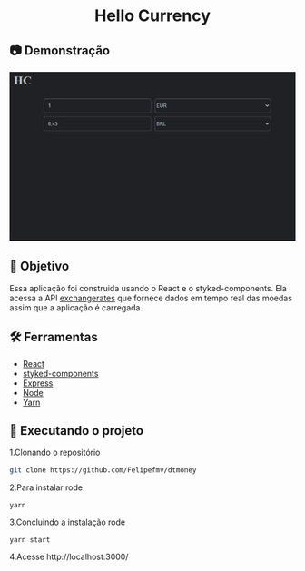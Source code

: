 <div align="center">
	<h1>Hello Currency</h1>
</div>

## :camera: Demonstração

![gif](github/animaçãohc.gif)

## :dart: Objetivo

Essa aplicação foi construida usando o React e o styked-components. Ela acessa a API [exchangerates](https://exchangeratesapi.io/) que fornece dados em tempo real das moedas assim que a aplicação é carregada.

## :hammer_and_wrench: Ferramentas

- [React](https://pt-br.reactjs.org/)
- [styked-components](https://styled-components.com/)
- [Express](https://expressjs.com/)
- [Node](https://nodejs.org/)
- [Yarn](https://yarnpkg.com/)

## :rocket: Executando o projeto

1.Clonando o repositório

```bash
git clone https://github.com/Felipefmv/dtmoney
```

2.Para instalar rode

```
yarn
```

3.Concluindo a instalação rode

```
yarn start
```

4.Acesse http://localhost:3000/
